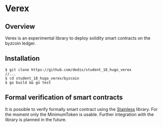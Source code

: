 # Verex

## Overview

Verex is an experimental library to deploy solidity smart contracts on the byzcoin ledger.


## Installation

```
$ git clone https://github.com/dedis/student_18_hugo_verex
//...
$ cd student_18_hugo_verex/byzcoin
$ go build && go test
```



## Formal verification of smart contracts

It is possible to verify formally smart contract using the [Stainless](https://github.com/epfl-lara/stainless)  library.
For the moment only the MinimumToken is usable. Further integration with the library is planned in the future.

  

 





